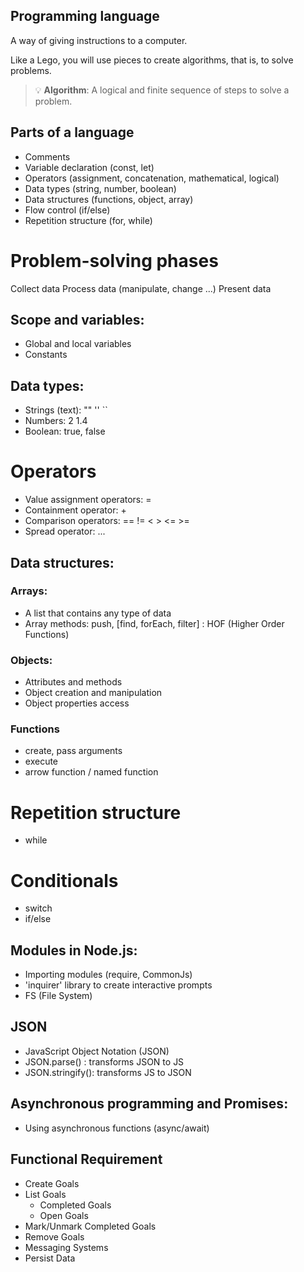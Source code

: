 
## Programming language

A way of giving instructions to a computer.

Like a Lego, you will use pieces to create algorithms, that is, to solve problems.

> 💡 **Algorithm**: A logical and finite sequence of steps to solve a problem.

## Parts of a language

- Comments
- Variable declaration (const, let)
- Operators (assignment, concatenation, mathematical, logical)
- Data types (string, number, boolean)
- Data structures (functions, object, array)
- Flow control (if/else)
- Repetition structure (for, while)

# Problem-solving phases

Collect data
Process data (manipulate, change ...)
Present data

## Scope and variables:

- Global and local variables
- Constants

## Data types:

- Strings (text): "" '' ``
- Numbers: 2 1.4
- Boolean: true, false

# Operators

- Value assignment operators: =
- Containment operator: +
- Comparison operators: == != < > <= >=
- Spread operator: ...

## Data structures:

### Arrays:

- A list that contains any type of data
- Array methods: push, [find, forEach, filter] : HOF (Higher Order Functions)

### Objects:

- Attributes and methods
- Object creation and manipulation
- Object properties access

### Functions

- create, pass arguments
- execute
- arrow function / named function

# Repetition structure
- while

# Conditionals
- switch
- if/else

## Modules in Node.js:
- Importing modules (require, CommonJs)
- 'inquirer' library to create interactive prompts
- FS (File System)

## JSON
- JavaScript Object Notation (JSON)
- JSON.parse() : transforms JSON to JS
- JSON.stringify(): transforms JS to JSON

## Asynchronous programming and Promises:
- Using asynchronous functions (async/await)

## Functional Requirement
 - Create Goals 
 - List Goals 
   - Completed Goals 
   - Open Goals 
 - Mark/Unmark Completed Goals 
 - Remove Goals 
 - Messaging Systems 
 - Persist Data

 